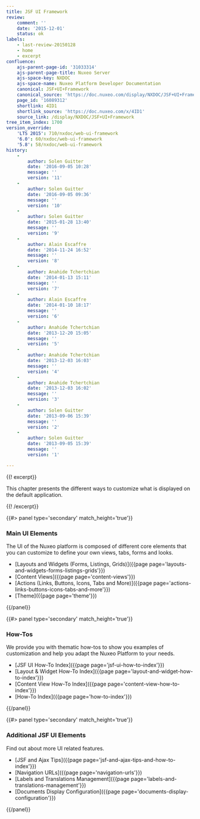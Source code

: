```yaml
---
title: JSF UI Framework
review:
    comment: ''
    date: '2015-12-01'
    status: ok
labels:
    - last-review-20150128
    - home
    - excerpt
confluence:
    ajs-parent-page-id: '31033314'
    ajs-parent-page-title: Nuxeo Server
    ajs-space-key: NXDOC
    ajs-space-name: Nuxeo Platform Developer Documentation
    canonical: JSF+UI+Framework
    canonical_source: 'https://doc.nuxeo.com/display/NXDOC/JSF+UI+Framework'
    page_id: '16089312'
    shortlink: 4ID1
    shortlink_source: 'https://doc.nuxeo.com/x/4ID1'
    source_link: /display/NXDOC/JSF+UI+Framework
tree_item_index: 1700
version_override:
    'LTS 2015': 710/nxdoc/web-ui-framework
    '6.0': 60/nxdoc/web-ui-framework
    '5.8': 58/nxdoc/web-ui-framework
history:
    -
        author: Solen Guitter
        date: '2016-09-05 10:28'
        message: ''
        version: '11'
    -
        author: Solen Guitter
        date: '2016-09-05 09:36'
        message: ''
        version: '10'
    -
        author: Solen Guitter
        date: '2015-01-28 13:40'
        message: ''
        version: '9'
    -
        author: Alain Escaffre
        date: '2014-11-24 16:52'
        message: ''
        version: '8'
    -
        author: Anahide Tchertchian
        date: '2014-01-13 15:11'
        message: ''
        version: '7'
    -
        author: Alain Escaffre
        date: '2014-01-10 18:17'
        message: ''
        version: '6'
    -
        author: Anahide Tchertchian
        date: '2013-12-20 15:05'
        message: ''
        version: '5'
    -
        author: Anahide Tchertchian
        date: '2013-12-03 16:03'
        message: ''
        version: '4'
    -
        author: Anahide Tchertchian
        date: '2013-12-03 16:02'
        message: ''
        version: '3'
    -
        author: Solen Guitter
        date: '2013-09-06 15:39'
        message: ''
        version: '2'
    -
        author: Solen Guitter
        date: '2013-09-05 15:39'
        message: ''
        version: '1'

---
```

{{! excerpt}}

This chapter presents the different ways to customize what is displayed on the default application.

{{! /excerpt}}<div class="row" data-equalizer data-equalize-on="medium"><div class="column medium-6">{{#> panel type='secondary' match_height='true'}}

### Main UI Elements

The UI of the Nuxeo platform is composed of different core elements that you can customize to define your own views, tabs, forms and looks.

*   [Layouts and Widgets (Forms, Listings, Grids)]({{page page='layouts-and-widgets-forms-listings-grids'}})
*   [Content Views]({{page page='content-views'}})
*   [Actions (Links, Buttons, Icons, Tabs and More)]({{page page='actions-links-buttons-icons-tabs-and-more'}})
*   [Theme]({{page page='theme'}})

{{/panel}}</div><div class="column medium-6">{{#> panel type='secondary' match_height='true'}}

### How-Tos

We provide you with thematic how-tos to show you examples of customization and help you adapt the Nuxeo Platform to your needs.

*   [JSF UI How-To Index]({{page page='jsf-ui-how-to-index'}})
*   [Layout & Widget How-To Index]({{page page='layout-and-widget-how-to-index'}})
*   [Content View How-To Index]({{page page='content-view-how-to-index'}})
*   [How-To Index]({{page page='how-to-index'}})

{{/panel}}</div></div><div class="row" data-equalizer data-equalize-on="medium"><div class="column medium-6">{{#> panel type='secondary' match_height='true'}}

### Additional JSF UI Elements

Find out about more UI related features.

*   [JSF and Ajax Tips]({{page page='jsf-and-ajax-tips-and-how-to-index'}})
*   [Navigation URLs]({{page page='navigation-urls'}})
*   [Labels and Translations Management]({{page page='labels-and-translations-management'}})
*   [Documents Display Configuration]({{page page='documents-display-configuration'}})

{{/panel}}</div><div class="column medium-6">

&nbsp;

</div></div>
